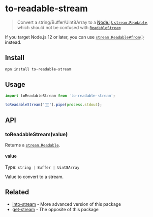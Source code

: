 # to-readable-stream

> Convert a string/Buffer/Uint8Array to a [Node.js `stream.Readable`](https://nodejs.org/api/stream.html#stream_class_stream_readable), which should not be confused with [`ReadableStream`](https://nodejs.org/api/webstreams.html#webstreams_class_readablestream)

If you target Node.js 12 or later, you can use [`stream.Readable#from()`](https://nodejs.org/api/stream.html#stream_stream_readable_from_iterable_options) instead.

## Install

```sh
npm install to-readable-stream
```

## Usage

```js
import toReadableStream from 'to-readable-stream';

toReadableStream('🦄🌈').pipe(process.stdout);
```

## API

### toReadableStream(value)

Returns a [`stream.Readable`](https://nodejs.org/api/stream.html#stream_class_stream_readable).

#### value

Type: `string | Buffer | Uint8Array`

Value to convert to a stream.

## Related

- [into-stream](https://github.com/sindresorhus/into-stream) - More advanced version of this package
- [get-stream](https://github.com/sindresorhus/get-stream) - The opposite of this package
